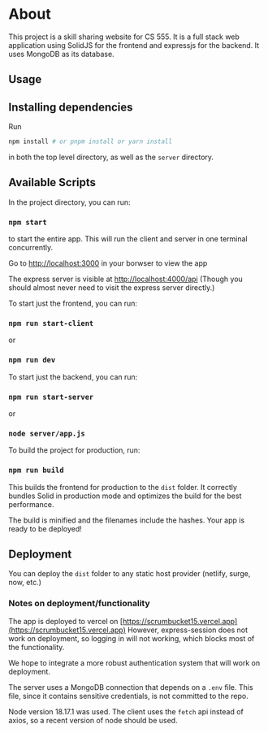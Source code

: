 # About

This project is a skill sharing website for CS 555. It is a full stack web application using SolidJS for the frontend and expressjs for the backend. It uses MongoDB as its database.

## Usage

## Installing dependencies

Run

```bash
npm install # or pnpm install or yarn install
```

in both the top level directory, as well as the `server` directory.

## Available Scripts

In the project directory, you can run:

### `npm start`

to start the entire app. This will run the client and server in one terminal concurrently.

Go to [http://localhost:3000](http://localhost:3000) in your borwser to view the app

The express server is visible at [http://localhost:4000/api](http://localhost:4000/api)
(Though you should almost never need to visit the express server directly.)

To start just the frontend, you can run:

### `npm run start-client`

or

### `npm run dev`

To start just the backend, you can run:

### `npm run start-server`

or

### `node server/app.js`

To build the project for production, run:

### `npm run build`

This builds the frontend for production to the `dist` folder.
It correctly bundles Solid in production mode and optimizes the build for the best performance.

The build is minified and the filenames include the hashes.
Your app is ready to be deployed!

## Deployment

You can deploy the `dist` folder to any static host provider (netlify, surge, now, etc.)

### Notes on deployment/functionality

The app is deployed to vercel on [https://scrumbucket15.vercel.app](https://scrumbucket15.vercel.app)
However, express-session does not work on deployment, so logging in will not working, which blocks most of the functionality.

We hope to integrate a more robust authentication system that will work on deployment.

The server uses a MongoDB connection that depends on a `.env` file. This file, since it contains sensitive credentials, is not committed to the repo.

Node version 18.17.1 was used. The client uses the `fetch` api instead of axios, so a recent version of node should be used.

